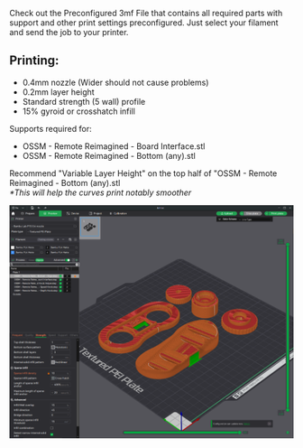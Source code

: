 Check out the Preconfigured 3mf File that contains all required parts with support and other print settings preconfigured. Just select your filament and send the job to your printer.


## Printing:
  - 0.4mm nozzle (Wider should not cause problems)
  - 0.2mm layer height
  - Standard strength (5 wall) profile
  - 15% gyroid or crosshatch infill

Supports required for:
  - OSSM - Remote Reimagined - Board Interface.stl
  - OSSM - Remote Reimagined - Bottom (any).stl

Recommend "Variable Layer Height" on the top half of "OSSM - Remote Reimagined - Bottom (any).stl  
_*This will help the curves print notably smoother_

![](../Images/Print/Print.png)  